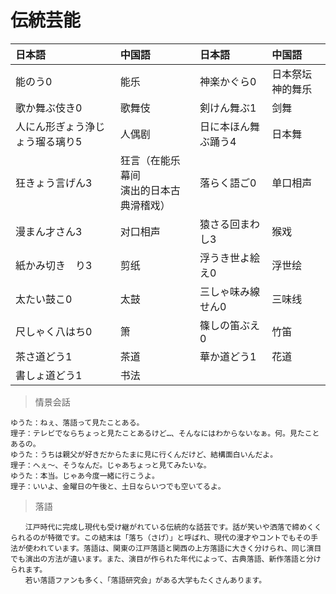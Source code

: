 # 伝統芸能

| 日本語                                       | 中国語                                     | 日本語                           | 中国語           |
| :------------------------------------------- | :----------------------------------------- | :------------------------------- | :--------------- |
| <ruby>能のう0</ruby>                         | 能乐                                       | <ruby>神楽かぐら0</ruby>         | 日本祭坛神的舞乐 |
| <ruby>歌か舞ぶ伎き0</ruby>                   | 歌舞伎                                     | <ruby>剣けん舞ぶ1</ruby>         | 剑舞             |
| <ruby>人にん形ぎょう浄じょう瑠る璃り5</ruby> | 人偶剧                                     | <ruby>日に本ほん舞ぶ踊う4</ruby> | 日本舞           |
| <ruby>狂きょう言げん3</ruby>                 | 狂言（在能乐幕间<br>演出的日本古典滑稽戏） | <ruby>落らく語ご0</ruby>         | 单口相声         |
| <ruby>漫まん才さん3</ruby>                   | 对口相声                                   | <ruby>猿さる回まわ　し3</ruby>   | 猴戏             |
| <ruby>紙かみ切き　り3</ruby>                 | 剪纸                                       | <ruby>浮うき世よ絵え0</ruby>     | 浮世绘           |
| <ruby>太たい鼓こ0</ruby>                     | 太鼓                                       | <ruby>三しゃ味み線せん0</ruby>   | 三味线           |
| <ruby>尺しゃく八はち0</ruby>                 | 箫                                         | <ruby>篠しの笛ぶえ0</ruby>       | 竹笛             |
| <ruby>茶さ道どう1</ruby>                     | 茶道                                       | <ruby>華か道どう1</ruby>         | 花道             |
| <ruby>書しょ道どう1</ruby>                   | 书法                                       |                                  |                  |

> 情景会話

```text
ゆうた：ねぇ、落語って見たことある。
理子：テレビでならちょっと見たことあるけど…、そんなにはわからないなぁ。何。見たことあるの。
ゆうた：うちは親父が好きだからたまに見に行くんだけど、結構面白いんだよ。
理子：へぇ～、そうなんだ。じゃあちょっと見てみたいな。
ゆうた：本当。じゃあ今度一緒に行こうよ。
理子：いいよ、金曜日の午後と、土日ならいつでも空いてるよ。
```

> 落語

```text
　　江戸時代に完成し現代も受け継がれている伝統的な話芸です。話が笑いや洒落で締めくくられるのが特徴です。この結末は「落ち（さげ）」と呼ばれ、現代の漫才やコントでもその手法が使われています。落語は、関東の江戸落語と関西の上方落語に大きく分けられ、同じ演目でも演出の方法が違います。また、演目が作られた年代によって、古典落語、新作落語と分けられます。
　　若い落語ファンも多く、「落語研究会」がある大学もたくさんあります。
```
